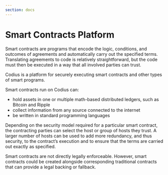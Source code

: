 ```yaml
---
section: docs
---
```


# Smart Contracts Platform

Smart contracts are programs that encode the logic, conditions, and outcomes of agreements and automatically carry out the specified terms. Translating agreements to code is relatively straightforward, but the code must then be executed in a way that all involved parties can trust.

Codius is a platform for securely executing smart contracts and other types of smart programs.

Smart contracts run on Codius can:
* hold assets in one or multiple math-based distributed ledgers, such as Bitcoin and Ripple
* collect information from any source connected to the internet
* be written in standard programming languages

Depending on the security model required for a particular smart contract, the contracting parties can select the host or group of hosts they trust. A larger number of hosts can be used to add more redundancy, and thus security, to the contract’s execution and to ensure that the terms are carried out exactly as specified.

Smart contracts are not directly legally enforceable. However, smart contracts could be created alongside corresponding traditional contracts that can provide a legal backing or fallback.

